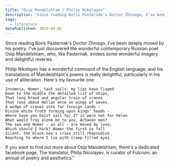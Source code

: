 ```yaml
---
title: "Osip Mandelshtam / Philip Nikolayev"
description: "Since reading Boris Pasternak's Doctor Zhivago, I've been deeply moved by his poetry. I've just discovered the wonderful contemporary Russian poet Osip Mandelshtam, who, like Pasternak, evokes some wonderful imagery and delightful reveries."
tags: 
  - literature
datePublished: 2015-04-02
---
```

Since reading Boris Pasternak's Doctor Zhivago, I've been deeply moved by his poetry. I've just discovered the wonderful contemporary Russian poet Osip Mandelshtam, who, like Pasternak, evokes some wonderful imagery and delightful reveries.

Philip Nikolayev has a wonderful command of the English language, and his translations of Mandelshtam's poems is really delightful, particularly in his use of alliteration. Here's my favourite one:

<div class="[&>pre]:ml-0! [&>pre]:mr-0! [&>pre]:bg-transparent!">

```plaintext
Insomnia, Homer, taut sails: my lips have lisped
Down to the middle the detailed list of ships,
That long brood and angular train of cranes
That rose above Hellas once on wings of waves.
A wedge of cranes into far foreign lands -
Divine white froth forming upon kings' heads -
Where have you hoist sail to/ If it were not for Helen
What would Troy alone be to you, Achaean men?
The sea and Homer - as all - are moved by love;
Which should I hark? Homer the first to fall
Silent, the black sea's cries still rhapsodize
Reaching to where I lie with sleep-filled eyes.
```

</div>

If you want to find out more about Osip Mandelshtam, there's a dedicated facebook page. The translator, Philip Nicolayev, is curator of Fulcrum: an annual of poetry and aesthetics."